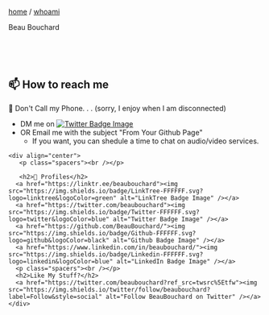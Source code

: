 <div class="whoami">
  <div class="whoami-buffer"> </div>
  <div class="whoami-inner">
    <p><a href="/">home</a> / <a href="whoami">whoami</a></p>
    <div class="whoami-name">Beau Bouchard</div>
    <p class="spacers"><br /></p>
    <p class="spacers"><br /></p>
    <h2>📫 How to reach me </h2>
    <p>📵 Don't Call my Phone. . . (sorry, I enjoy when I am disconnected)</p>
    <ul>
      <li>DM me on <a href="https://twitter.com/beaubouchard"><img src="https://img.shields.io/badge/Twitter-FFFFFF.svg?logo=twitter&logoColor=blue" alt="Twitter Badge Image" /></a></li>
      <li>OR Email me with the subject "From Your Github Page"
        <ul>
          <li>If you want, you can shedule a time to chat on audio/video services. </li>
        </ul>
      </li>
    </ul>


    <div align="center">
       <p class="spacers"><br /></p>

       <h2>💅 Profiles</h2>
      <a href="https://linktr.ee/beaubouchard"><img src="https://img.shields.io/badge/LinkTree-FFFFFF.svg?logo=linktree&logoColor=green" alt="LinkTree Badge Image" /></a>
      <a href="https://twitter.com/beaubouchard"><img src="https://img.shields.io/badge/Twitter-FFFFFF.svg?logo=twitter&logoColor=blue" alt="Twitter Badge Image" /></a>
      <a href="https://github.com/BeauBouchard/"><img src="https://img.shields.io/badge/Github-FFFFFF.svg?logo=github&logoColor=black" alt="Github Badge Image" /></a>
      <a href="https://www.linkedin.com/in/beaubouchard/"><img src="https://img.shields.io/badge/Linkedin-FFFFFF.svg?logo=linkedin&logoColor=blue" alt="LinkedIn Badge Image" /></a>
      <p class="spacers"><br /></p>
      <h2>Like My Stuff?</h2>
      <a href="https://twitter.com/beaubouchard?ref_src=twsrc%5Etfw"><img src="https://img.shields.io/twitter/follow/beaubouchard?label=Follow&style=social" alt="Follow BeauBouchard on Twitter" /></a>
    </div>
  </div>
</div>
